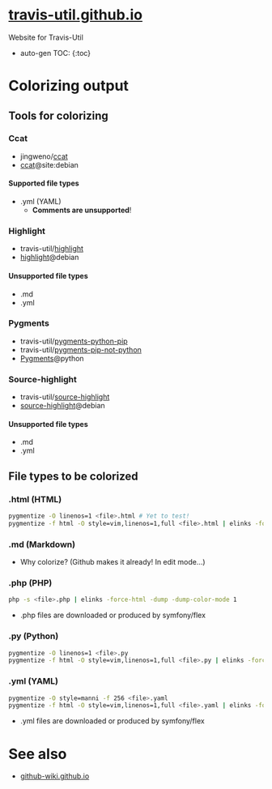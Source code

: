 # [travis-util.github.io](https://travis-util.github.io/)
Website for Travis-Util
* auto-gen TOC:
{:toc}

# Colorizing output

## Tools for colorizing

### Ccat
* jingweno/[ccat](https://github.com/jingweno/ccat)
* [ccat](https://google.com/search?q=ccat+site:debian.org)@site:debian

#### Supported file types
* .yml (YAML)
  - **Comments are unsupported**!

### Highlight
* travis-util/[highlight](https://github.com/travis-util/highlight)
* [highlight](https://tracker.debian.org/pkg/highlight)@debian

#### Unsupported file types
* .md
* .yml

### Pygments
* travis-util/[pygments-python-pip][]
* travis-util/[pygments-pip-not-python][]
* [Pygments][]@python

[pygments-python-pip]: https://github.com/travis-util/pygments-python-pip "GitHub"
[pygments-pip-not-python]: https://github.com/travis-util/pygments-pip-not-python "GitHub"
[Pygments]: https://pypi.python.org/pypi/Pygments "pypi.python.org"

### Source-highlight
* travis-util/[source-highlight](https://github.com/travis-util/source-highlight)
* [source-highlight](https://tracker.debian.org/pkg/source-highlight)@debian

#### Unsupported file types
* .md
* .yml

## File types to be colorized

### .html (HTML)
```sh
pygmentize -O linenos=1 <file>.html # Yet to test!
pygmentize -f html -O style=vim,linenos=1,full <file>.html | elinks -force-html -dump -dump-color-mode 1
```

### .md (Markdown)
* Why colorize? (Github makes it already! In edit mode...)

### .php (PHP)
```sh
php -s <file>.php | elinks -force-html -dump -dump-color-mode 1
```
* .php files are downloaded or produced by symfony/flex

### .py (Python)
```sh
pygmentize -O linenos=1 <file>.py
pygmentize -f html -O style=vim,linenos=1,full <file>.py | elinks -force-html -dump -dump-color-mode 1
```

### .yml (YAML)
```sh
pygmentize -O style=manni -f 256 <file>.yaml
pygmentize -f html -O style=vim,linenos=1,full <file>.yaml | elinks -force-html -dump -dump-color-mode 1
```
* .yml files are downloaded or produced by symfony/flex

# See also
* [github-wiki.github.io](https://github-wiki.github.io/)
